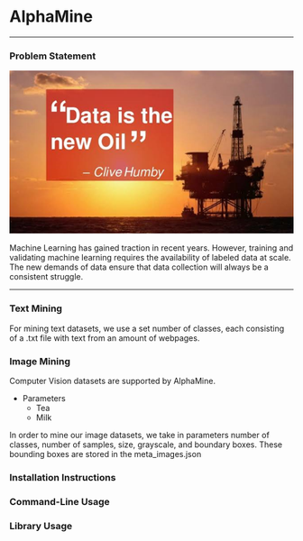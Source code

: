 <h1>AlphaMine</h1>
<hr>

<h3>Problem Statement</h3>
<img src="quote.png">
<p> Machine Learning has gained traction in recent years. However, training and validating machine learning requires the availability of labeled data at scale. The new demands of data ensure that data collection will always be a consistent struggle. </p>


<hr>

<h3>Text Mining</h3>
<p>For mining text datasets, we use a set number of classes, each consisting of a .txt file with text from an amount of webpages.</p>
<h3>Image Mining</h3>
<p> Computer Vision datasets are supported by AlphaMine. 
<ul>
  <li>Parameters <ul> 
  <li>Tea</li>
  <li>Milk</li> 
  </ul></li>
  
</ul>
In order to mine our image datasets, we take in parameters number of classes, number of samples, size, grayscale, and boundary boxes. These bounding boxes are stored in the meta_images.json
<h3>Installation Instructions</h3>
<h3>Command-Line Usage</h3>
<h3>Library Usage</h3>
